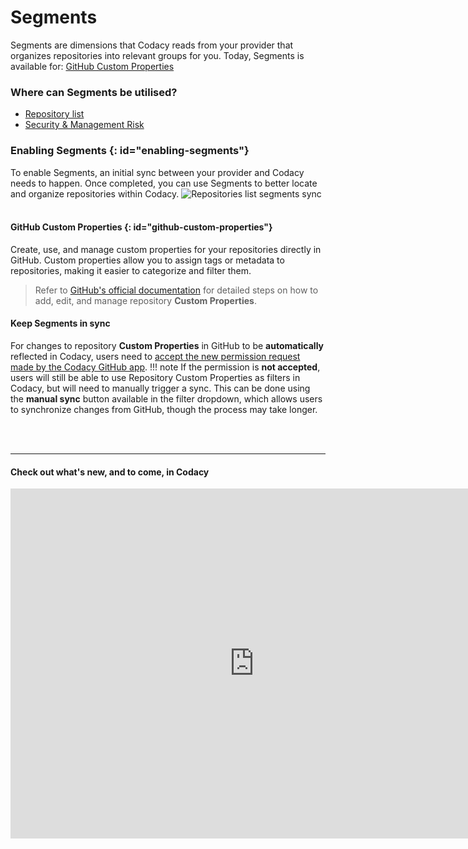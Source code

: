 # Segments
Segments are dimensions that Codacy reads from your provider that organizes repositories into relevant groups for you. Today, Segments is available for: [GitHub Custom Properties](#github-custom-properties)
  

### Where can Segments be utilised?
- [Repository list](../managing-repositories/#provider-segments) 
- [Security & Management Risk](../managing-security-and-risk/)

### Enabling Segments {: id="enabling-segments"}
To enable Segments, an initial sync between your provider and Codacy needs to happen. Once completed, you can use Segments to better locate and organize repositories within Codacy.
![Repositories list segments sync](/images/security-risk-management-segments-overview.png)
<br><br>


#### GitHub Custom Properties {: id="github-custom-properties"}
Create, use, and manage custom properties for your repositories directly in GitHub. Custom properties allow you to assign tags or metadata to repositories, making it easier to categorize and filter them.

> Refer to [GitHub's official documentation](https://docs.github.com/en/organizations/managing-organization-settings/managing-custom-properties-for-repositories-in-your-organization#adding-custom-properties) for detailed steps on how to add, edit, and manage repository **Custom Properties**. 

#### Keep Segments in sync
For changes to repository **Custom Properties** in GitHub to be **automatically** reflected in Codacy, users need to [accept the new permission request made by the Codacy GitHub app](https://docs.github.com/en/apps/using-github-apps/approving-updated-permissions-for-a-github-app). 
!!! note
    If the permission is **not accepted**, users will still be able to use Repository Custom Properties as filters in Codacy, but will need to manually trigger a sync. This can be done using the **manual sync** button available in the filter dropdown, which allows users to synchronize changes from GitHub, though the process may take longer.


<br><br>
***
#### Check out what's new, and to come, in Codacy
<div>
  <iframe id="inlineRoadmap"
      title="Codacy Roadmap"
      width="780"
      height="560"
    src="https://portal.productboard.com/2ng56ct2oir3adgbkvzfgqks" frameborder="0"  
  </iframe>
</div>
